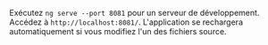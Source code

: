Exécutez `ng serve --port 8081` pour un serveur de développement. Accédez à `http://localhost:8081/`. 
L'application se rechargera automatiquement si vous modifiez l'un des fichiers source.